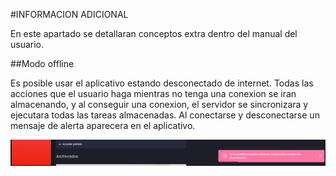 #INFORMACION ADICIONAL

En este apartado se detallaran conceptos extra dentro del manual del usuario.

##Modo offline

Es posible usar el aplicativo estando desconectado de internet. Todas las acciones que el usuario haga mientras no tenga una conexion se iran almacenando, y al conseguir una conexion, el servidor se sincronizara y ejecutara todas las tareas almacenadas. Al conectarse y desconectarse un mensaje de alerta aparecera en el aplicativo.

![42](../images/42.PNG)
